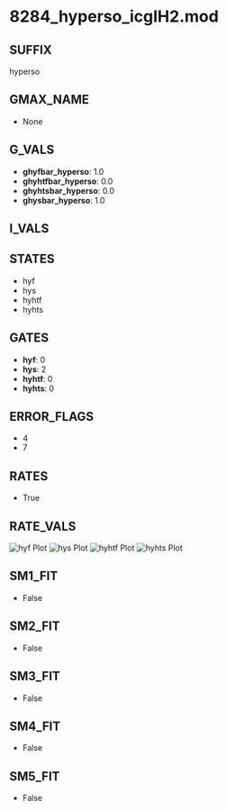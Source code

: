 # 8284_hyperso_icgIH2.mod

## SUFFIX

hyperso

## GMAX_NAME

- None

## G_VALS

- **ghyfbar_hyperso**: 1.0
- **ghyhtfbar_hyperso**: 0.0
- **ghyhtsbar_hyperso**: 0.0
- **ghysbar_hyperso**: 1.0

## I_VALS


## STATES

- hyf
- hys
- hyhtf
- hyhts

## GATES

- **hyf**: 0
- **hys**: 2
- **hyhtf**: 0
- **hyhts**: 0

## ERROR_FLAGS

- 4
- 7

## RATES

- True

## RATE_VALS

![hyf Plot](/Users/pbozelos/Dropbox/icg-Chai-Panos/supermodels/output_markdown_files/IH/8284_hyperso_icgIH2.mod/images/hyf.png)
![hys Plot](/Users/pbozelos/Dropbox/icg-Chai-Panos/supermodels/output_markdown_files/IH/8284_hyperso_icgIH2.mod/images/hys.png)
![hyhtf Plot](/Users/pbozelos/Dropbox/icg-Chai-Panos/supermodels/output_markdown_files/IH/8284_hyperso_icgIH2.mod/images/hyhtf.png)
![hyhts Plot](/Users/pbozelos/Dropbox/icg-Chai-Panos/supermodels/output_markdown_files/IH/8284_hyperso_icgIH2.mod/images/hyhts.png)

## SM1_FIT

- False

## SM2_FIT

- False

## SM3_FIT

- False

## SM4_FIT

- False

## SM5_FIT

- False

